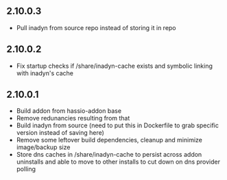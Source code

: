 ## 2.10.0.3
- Pull inadyn from source repo instead of storing it in repo

## 2.10.0.2
- Fix startup checks if /share/inadyn-cache exists and symbolic linking with inadyn's cache

## 2.10.0.1
- Build addon from hassio-addon base
- Remove redunancies resulting from that
- Build inadyn from source (need to put this in Dockerfile to grab specific version instead of saving here)
- Remove some leftover build dependencies, cleanup and minimize image/backup size
- Store dns caches in /share/inadyn-cache to persist across addon uninstalls and able to move to other installs to cut down on dns provider polling